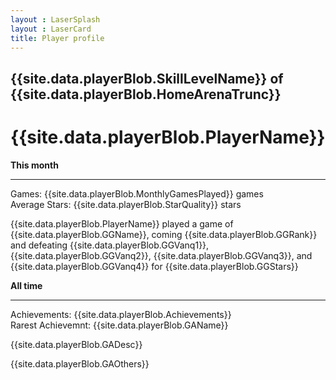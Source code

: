 ```yaml
---
layout : LaserSplash
layout : LaserCard
title: Player profile
---
```


<div class = "LaserCardWrapper">
<div class = "LaserCardNames">
<h2> {{site.data.playerBlob.SkillLevelName}} of  {{site.data.playerBlob.HomeArenaTrunc}} </h2>
</div>
<h1> {{site.data.playerBlob.PlayerName}} </h1>

<div class = "LaserCardBlock" >
<div class = "LaserCardPadding">
<b>This month</b> <hr/> 
Games: {{site.data.playerBlob.MonthlyGamesPlayed}} games <br/>
Average Stars: {{site.data.playerBlob.StarQuality}} stars <br/><p>
{{site.data.playerBlob.PlayerName}} played a game of {{site.data.playerBlob.GGName}}, coming {{site.data.playerBlob.GGRank}} and defeating {{site.data.playerBlob.GGVanq1}}, {{site.data.playerBlob.GGVanq2}}, {{site.data.playerBlob.GGVanq3}}, and {{site.data.playerBlob.GGVanq4}} for {{site.data.playerBlob.GGStars}} <br/></p>
</div></div>
<div class = "LaserCardBlock" >
<div class = "LaserCardPadding">
<b>All time</b> <hr/>
Achievements: {{site.data.playerBlob.Achievements}} <br/>
Rarest Achievemnt: {{site.data.playerBlob.GAName}} <p>
{{site.data.playerBlob.GADesc}}  </p><p>
{{site.data.playerBlob.GAOthers}}   </p>
</div></div>
</div>
